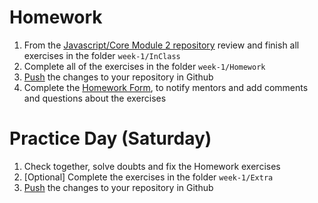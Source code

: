 # Homework

1. From the [Javascript/Core Module 2 repository](https://github.com/Migracode-Barcelona/exercises-js2) review and finish all exercises in the folder `week-1/InClass`
2. Complete all of the exercises in the folder `week-1/Homework`
3. [Push](/others/git.html#commit-and-push-your-changes-to-github) the changes to your repository in Github
4. Complete the [Homework Form](https://form.jotformeu.com/93377027809365), to notify mentors and add comments and questions about the exercises

# Practice Day (Saturday)

1. Check together, solve doubts and fix the Homework exercises
2. [Optional] Complete the exercises in the folder `week-1/Extra`
3. [Push](/others/git.html#commit-and-push-your-changes-to-github) the changes to your repository in Github
